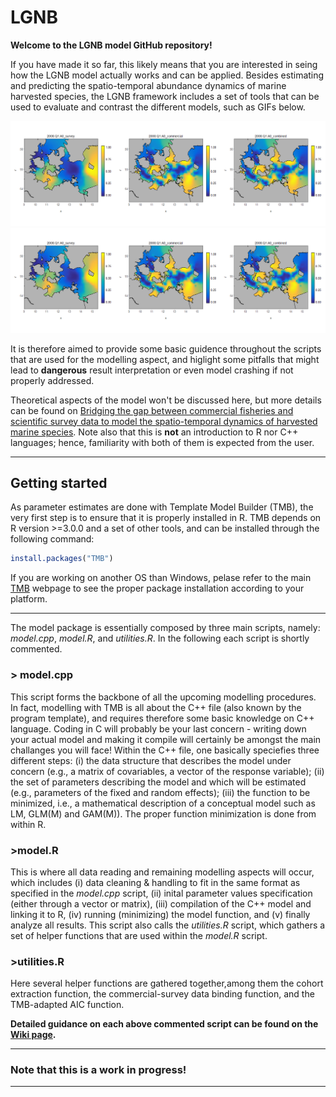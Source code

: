 # LGNB

**Welcome to the LGNB model GitHub repository!**

If you have made it so far, this likely means that you are interested in seing how the LGNB model actually works and can be applied.
Besides estimating and predicting the spatio-temporal abundance dynamics of marine harvested species, the LGNB framework includes a set of tools that can be used to evaluate and contrast the different models, such as GIFs below.


![whatever](Demo/full_animation.gif) ![whatever](Demo/full_animation.gif)



It is therefore aimed to provide some basic guidence throughout the scripts that are used for the modelling aspect, and higlight some pitfalls that might lead to **dangerous** result interpretation or even model crashing if not properly addressed.

Theoretical aspects of the model won't be discussed here, but more details can be found on [Bridging the gap between commercial fisheries and scientific survey data to model the spatio-temporal dynamics of harvested marine species](https://www.google.com).
Note also that this is **not** an introduction to R nor C++ languages; hence, familiarity with both of them is expected from the user.


***
## Getting started

As parameter estimates are done with Template Model Builder (TMB), the very first step is to ensure that it is properly installed in R. TMB depends on R version >=3.0.0 and a set of other tools, and can be installed through the following command:

```R
install.packages("TMB")
```

If you are working on another OS than Windows, pelase refer to the main [TMB](https://github.com/kaskr/adcomp/wiki/Download) webpage to see the proper package installation according to your platform.

***
The model package is essentially composed by three main scripts, namely: *model.cpp*, *model.R*, and *utilities.R*. In the following each script is shortly commented.

### > model.cpp 
This script forms the backbone of all the upcoming modelling procedures. In fact, modelling with TMB is all about the C++ file (also known by the program template), and requires therefore some basic knowledge on C++ language. Coding in C will probably be your last concern - writing down your actual model and making it compile will certainly be amongst the main challanges you will face! Within the C++ file, one basically speciefies three different steps: (i) the data structure that describes the model  under concern (e.g., a matrix of covariables, a vector of the response variable); (ii) the set of parameters describing the model and which will be estimated (e.g., parameters of the fixed and random effects); (iii) the function to be minimized, i.e., a mathematical description of a conceptual model such as LM, GLM(M) and GAM(M)). The proper function minimization is done from within R.


### >model.R 
This is where all data reading and remaining modelling aspects will occur, which includes (i) data cleaning & handling to fit in the same format as specified in the *model.cpp* script, (ii) inital parameter values specification (either through a vector or matrix), (iii) compilation of the C++ model and linking it to R, (iv) running (minimizing) the model function, and (v) finally analyze all  results. This script also calls the *utilities.R* script, which gathers a set of helper functions that are used within the *model.R* script.


### >utilities.R 
Here several helper functions are gathered together,among them the cohort extraction function, the commercial-survey data binding function, and the TMB-adapted AIC function. 


**Detailed guidance on each above commented script can be found on the [Wiki page](https://github.com/mcr89/LGNB/wiki).**



***

### Note that this is a work in progress!

***


